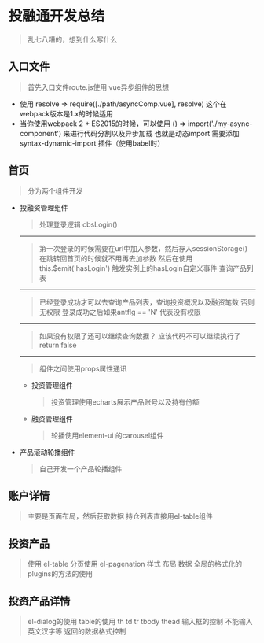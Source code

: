 # 投融通开发总结

> 乱七八糟的，想到什么写什么

## 入口文件

> 首先入口文件route.js使用 vue异步组件的思想

- 使用 resolve => require([./path/asyncComp.vue], resolve)  这个在webpack版本是1.x的时候适用
- 当你使用webpack 2 + ES2015的时候，可以使用 () => import('./my-async-component') 来进行代码分割以及异步加载 也就是动态import 需要添加 syntax-dynamic-import 插件（使用babel时）

## 首页

> 分为两个组件开发
- 投融资管理组件
  > 处理登录逻辑 cbsLogin()
  ***
  > 第一次登录的时候需要在url中加入参数，然后存入sessionStorage() 在跳转回首页的时候就不用再去加参数 然后在使用this.$emit('hasLogin') 触发实例上的hasLogin自定义事件 查询产品列表
  ***
  > 已经登录成功才可以去查询产品列表，查询投资概况以及融资笔数  否则无权限  登录成功之后如果antflg == 'N' 代表没有权限
  ***
  > 如果没有权限了还可以继续查询数据？  应该代码不可以继续执行了  return false
  ***
  > 组件之间使用props属性通讯
  - 投资管理组件
    > 投资管理使用echarts展示产品账号以及持有份额
  - 融资管理组件
    > 轮播使用element-ui 的carousel组件
- 产品滚动轮播组件
  >  自己开发一个产品轮播组件

## 账户详情

  > 主要是页面布局，然后获取数据
  > 持仓列表直接用el-table组件

## 投资产品

  > 使用 el-table
  > 分页使用 el-pagenation
  > 样式 布局  数据
  > 全局的格式化的plugins的方法的使用

## 投资产品详情

  > el-dialog的使用
  > table的使用  th td tr tbody thead
  > 输入框的控制  不能输入英文汉字等
  > 返回的数据格式控制